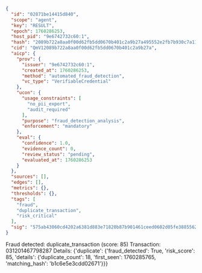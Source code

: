 ```json
{
  "id": "02871be14415d840",
  "scope": "agent",
  "key": "RESULT",
  "epoch": 1760286253,
  "host_pid": "9e6742732c60:1",
  "hash": "2089b722a8aa0f00d62fb5dd0670b401c2a9b27a495552e2fb7b930c7a11a62d",
  "cid": "QmV12089b722a8aa0f00d62fb5dd0670b401c2a9b27a",
  "aicp": {
    "prov": {
      "issuer": "9e6742732c60:1",
      "created_at": 1760286253,
      "method": "automated_fraud_detection",
      "vc_type": "VerifiableCredential"
    },
    "ucon": {
      "usage_constraints": [
        "no_pii_export",
        "audit_required"
      ],
      "purpose": "fraud_detection_analysis",
      "enforcement": "mandatory"
    },
    "eval": {
      "confidence": 1.0,
      "evidence_count": 0,
      "review_status": "pending",
      "evaluated_at": 1760286253
    }
  },
  "sources": [],
  "edges": [],
  "metrics": {},
  "thresholds": {},
  "tags": [
    "fraud",
    "duplicate_transaction",
    "risk_critical"
  ],
  "sig": "575ab43060cd4202a6381d883e71820b87b901461ceed0602d05fe3885562d26"
}
```

Fraud detected: duplicate_transaction (score: 85)
Transaction: 031201467798287
Details: {'duplicate': {'fraud_detected': True, 'risk_score': 85, 'details': {'duplicate_count': 18, 'first_seen': 1760285765, 'matching_hash': 'b1c6e5e3cdd02671'}}}